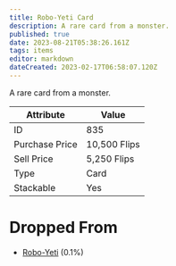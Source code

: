 ```yaml
---
title: Robo-Yeti Card
description: A rare card from a monster.
published: true
date: 2023-08-21T05:38:26.161Z
tags: items
editor: markdown
dateCreated: 2023-02-17T06:58:07.120Z
---
```


A rare card from a monster.

|Attribute|Value|
|-|-|
|ID|835|
|Purchase Price|10,500 Flips|
|Sell Price|5,250 Flips|
|Type|Card|
|Stackable|Yes|


# Dropped From
 * [Robo-Yeti](/monsters/robo-yeti) (0.1%)
